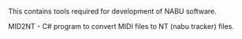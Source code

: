 This contains tools required for development of NABU software.

MID2NT - C# program to convert MIDI files to NT (nabu tracker) files. 
